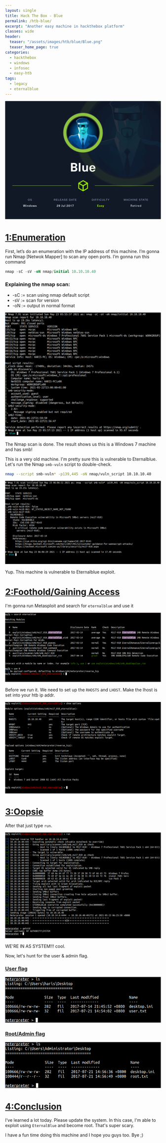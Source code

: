 ```yaml
---
layout: single
title: Hack The Box - Blue
permalink: /htb-blue/
excerpt: "Another easy machine in hackthebox platform"
classes: wide
header:
  teaser: "/assets/images/htb/blue/Blue.png"
  teaser_home_page: true
categories:
  - hackthebox
  - windows
  - infosec
  - easy-htb
tags:
  - legacy 
  - eternalblue
---
```



![1](/assets/images/htb/blue/Blue.png)

# <u>1:Enumeration</u>

First, let’s do an enumeration with the IP address of this machine. I’m gonna run Nmap [Netwok Mapper] to scan any open ports. I’m gonna run this command

```sql
nmap -sC -sV -oN nmap/initial 10.10.10.40
```
### Explaining the nmap scan:
* -sC	:= scan using nmap default script
* -sV	:= scan for version
* -oN := output in normal format

![2](/assets/images/htb/blue/2.png)

The Nmap scan is done. The result shows us this is a Windows 7 machine and has smb!

This is a very old machine. I'm pretty sure this is vulnerable to Eternalblue. Let's run the Nmap `smb-vuln` script to double-check.

```bash
nmap --script smb-vuln* -p139,445 -oN nmap/vuln_script 10.10.10.40
```

![3](/assets/images/htb/blue/3.png)

Yup. This machine is vulnerable to Eternalblue exploit.

# <u>2:Foothold/Gaining Access</u>

I'm gonna run Metasploit and search for `eternalblue` and use it

![4](/assets/images/htb/blue/4.png)

Before we run it. We need to set up the `RHOSTS` and `LHOST`. Make the lhost is set into your htb ip addr.

![5](/assets/images/htb/blue/5.png)

# <u>3:Oopsie</u>

After that just type `run`.

![6](/assets/images/htb/blue/6.png)

WE'RE IN AS SYSTEM!!! cool.

Now, let's hunt for the user & admin flag.

### <u>User flag</u>

![7](/assets/images/htb/blue/7.png)

### <u>Root/Admin flag</u>

![8](/assets/images/htb/blue/8.png)

# <u>4:Conclusion</u>

I’ve learned a lot today. Please update the system. In this case, I'm able to exploit using `EternalBlue` and become root. That's super scary.

I have a fun time doing this machine and I hope you guys too. Bye ;)